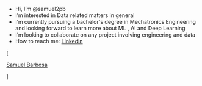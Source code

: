 - Hi, I’m @samuel2pb
- I’m interested in Data related matters in general
- I’m currently pursuing a bachelor's degree in Mechatronics Engineering and looking forward to learn more about ML , AI and Deep Learning
- I’m looking to collaborate on any project involving engineering and data
- How to reach me: [LinkedIn](https://www.linkedin.com/in/samuel2pb/)

[<div class="badge-base LI-profile-badge" data-locale="pt_BR" data-size="large" data-theme="dark" data-type="HORIZONTAL" data-vanity="samuel2pb" data-version="v1"><a class="badge-base__link LI-simple-link" href="https://br.linkedin.com/in/samuel2pb?trk=profile-badge">Samuel Barbosa</a></div>
              
<script src="https://platform.linkedin.com/badges/js/profile.js" async defer type="text/javascript"></script>]
